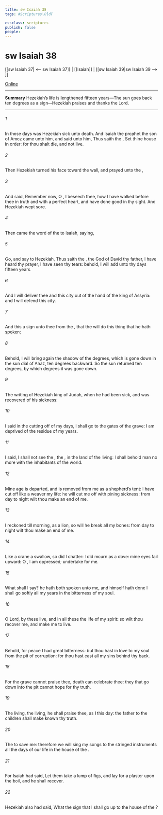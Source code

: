 ```yaml
---
title: sw Isaiah 38
tags: #Scriptures\OldT

cssclass: scriptures
publish: false
people:
---
```


# sw Isaiah 38
[[sw Isaiah 37| <-- sw Isaiah 37]] | [[Isaiah]] | [[sw Isaiah 39|sw Isaiah 39 --> ]]

[Online](https://churchofjesuschrist.org/study/scriptures/ot/isa/38?lang=eng)

---
__Summary__
Hezekiah’s life is lengthened fifteen years—The sun goes back ten degrees as a sign—Hezekiah praises and thanks the Lord.

---
###### 1 
In those days was Hezekiah sick unto death. And Isaiah the prophet the son of Amoz came unto him, and said unto him, Thus saith the , Set thine house in order: for thou shalt die, and not live.

###### 2 
Then Hezekiah turned his face toward the wall, and prayed unto the ,

###### 3 
And said, Remember now, O , I beseech thee, how I have walked before thee in truth and with a perfect heart, and have done  good in thy sight. And Hezekiah wept sore.

###### 4 
Then came the word of the  to Isaiah, saying,

###### 5 
Go, and say to Hezekiah, Thus saith the , the God of David thy father, I have heard thy prayer, I have seen thy tears: behold, I will add unto thy days fifteen years.

###### 6 
And I will deliver thee and this city out of the hand of the king of Assyria: and I will defend this city.

###### 7 
And this  a sign unto thee from the , that the  will do this thing that he hath spoken;

###### 8 
Behold, I will bring again the shadow of the degrees, which is gone down in the sun dial of Ahaz, ten degrees backward. So the sun returned ten degrees, by which degrees it was gone down.

###### 9 
The writing of Hezekiah king of Judah, when he had been sick, and was recovered of his sickness:

###### 10 
I said in the cutting off of my days, I shall go to the gates of the grave: I am deprived of the residue of my years.

###### 11 
I said, I shall not see the ,  the , in the land of the living: I shall behold man no more with the inhabitants of the world.

###### 12 
Mine age is departed, and is removed from me as a shepherd’s tent: I have cut off like a weaver my life: he will cut me off with pining sickness: from day  to night wilt thou make an end of me.

###### 13 
I reckoned till morning,  as a lion, so will he break all my bones: from day  to night wilt thou make an end of me.

###### 14 
Like a crane  a swallow, so did I chatter: I did mourn as a dove: mine eyes fail  upward: O , I am oppressed; undertake for me.

###### 15 
What shall I say? he hath both spoken unto me, and himself hath done  I shall go softly all my years in the bitterness of my soul.

###### 16 
O Lord, by these  live, and in all these  the life of my spirit: so wilt thou recover me, and make me to live.

###### 17 
Behold, for peace I had great bitterness: but thou hast in love to my soul  from the pit of corruption: for thou hast cast all my sins behind thy back.

###### 18 
For the grave cannot praise thee, death can  celebrate thee: they that go down into the pit cannot hope for thy truth.

###### 19 
The living, the living, he shall praise thee, as I  this day: the father to the children shall make known thy truth.

###### 20 
The   to save me: therefore we will sing my songs to the stringed instruments all the days of our life in the house of the .

###### 21 
For Isaiah had said, Let them take a lump of figs, and lay  for a plaster upon the boil, and he shall recover.

###### 22 
Hezekiah also had said, What  the sign that I shall go up to the house of the ?


